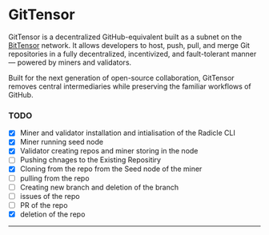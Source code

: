 # GitTensor

GitTensor is a decentralized GitHub-equivalent built as a subnet on the [BitTensor](https://bittensor.com) network. It allows developers to host, push, pull, and merge Git repositories in a fully decentralized, incentivized, and fault-tolerant manner — powered by miners and validators.

Built for the next generation of open-source collaboration, GitTensor removes central intermediaries while preserving the familiar workflows of GitHub.


### TODO
- [x] Miner and  validator installation  and intialisation of the Radicle CLI
- [x] Miner running seed node
- [x] Validator creating repos and miner storing in the node
- [ ]  Pushing chnages to the Existing Repositiry
- [x]  Cloning from the repo from the Seed node of the miner
- [ ]  pulling from the repo
- [ ]  Creating new branch and deletion of the branch
- [ ]  issues of the repo
- [ ]  PR  of the repo
- [x]  deletion of the repo
---
